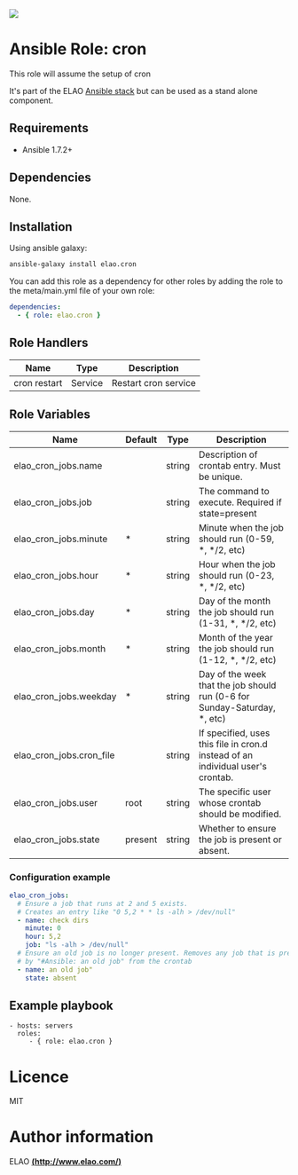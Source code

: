 <img src="http://www.elao.com/images/corpo/logo_red_small.png"/>

# Ansible Role: cron

This role will assume the setup of cron

It's part of the ELAO [Ansible stack](http://ansible.elao.com) but can be used as a stand alone component.

## Requirements

- Ansible 1.7.2+

## Dependencies

None.

## Installation

Using ansible galaxy:

```bash
ansible-galaxy install elao.cron
```
You can add this role as a dependency for other roles by adding the role to the meta/main.yml file of your own role:

```yaml
dependencies:
  - { role: elao.cron }
```

## Role Handlers

| Name         | Type     | Description           |
| ------------ | -------- | --------------------- |
| cron restart | Service  |  Restart cron service |

## Role Variables

| Name                     | Default | Type   | Description                                                                     |
| ------------------------ | ------- | ------ | ------------------------------------------------------------------------------- |
| elao_cron_jobs.name      |         | string | Description of crontab entry. Must be unique.                                   |
| elao_cron_jobs.job       |         | string | The command to execute. Required if state=present                               |
| elao_cron_jobs.minute    | *       | string | Minute when the job should run (0-59, *, */2, etc)                              |
| elao_cron_jobs.hour      | *       | string | Hour when the job should run (0-23, *, */2, etc)                                |
| elao_cron_jobs.day       | *       | string | Day of the month the job should run (1-31, *, */2, etc)                         |
| elao_cron_jobs.month     | *       | string | Month of the year the job should run (1-12, *, */2, etc)                        |
| elao_cron_jobs.weekday   | *       | string | Day of the week that the job should run (0-6 for Sunday-Saturday, *, etc)       |
| elao_cron_jobs.cron_file |         | string | If specified, uses this file in cron.d instead of an individual user's crontab. |
| elao_cron_jobs.user      | root    | string | The specific user whose crontab should be modified.                             |
| elao_cron_jobs.state     | present | string | Whether to ensure the job is present or absent.                                 |

### Configuration example

```yaml
elao_cron_jobs:
  # Ensure a job that runs at 2 and 5 exists.
  # Creates an entry like "0 5,2 * * ls -alh > /dev/null"
  - name: check dirs
    minute: 0
    hour: 5,2
    job: "ls -alh > /dev/null"
  # Ensure an old job is no longer present. Removes any job that is prefixed
  # by "#Ansible: an old job" from the crontab
  - name: an old job"
    state: absent
```

## Example playbook

    - hosts: servers
      roles:
         - { role: elao.cron }

# Licence

MIT

# Author information

ELAO [**(http://www.elao.com/)**](http://www.elao.com)
